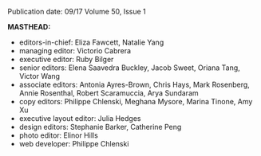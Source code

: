 Publication date: 09/17
Volume 50, Issue 1

**MASTHEAD:**
- editors-in-chief: Eliza Fawcett, Natalie Yang
- managing editor: Victorio Cabrera
- executive editor: Ruby Bilger
- senior editors: Elena Saavedra Buckley, Jacob Sweet, Oriana Tang, Victor Wang
- associate editors: Antonia Ayres-Brown, Chris Hays, Mark Rosenberg, Annie Rosenthal, Robert Scaramuccia, Arya Sundaram
- copy editors: Philippe Chlenski, Meghana Mysore, Marina Tinone, Amy Xu
- executive layout editor: Julia Hedges
- design editors: Stephanie Barker, Catherine Peng
- photo editor: Elinor Hills
- web developer: Philippe Chlenski

